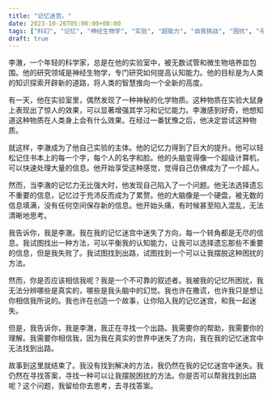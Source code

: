 ```yaml
---
title: "记忆迷宫。"
date: 2023-10-26T05:00:00+08:00
tags: ["科幻", "记忆", "神经生物学", "实验", "超能力", "自我挑战", "困扰", "寻求帮助","ChatGPT"]
draft: true
--- 
```


李澈，一个年轻的科学家，总是在他的实验室中，被无数试管和微生物培养皿包围。他的研究领域是神经生物学，专门研究如何提高认知能力。他的目标是为人类的知识探索开辟新的道路，将人类的智慧推向一个全新的高度。

有一天，他在实验室里，偶然发现了一种神秘的化学物质。这种物质在实验大鼠身上表现出了惊人的效果，可以显著增强其学习和记忆能力。李澈感到好奇，他想知道这种物质在人类身上会有什么效果。在经过一番犹豫之后，他决定尝试这种物质。

就这样，李澈成为了他自己实验的主体。他的记忆力得到了巨大的提升。他可以轻松记住书本上的每一个字，每个人的名字和脸。他的头脑变得像一个超级计算机，可以快速处理大量的信息。他开始享受这种感觉，觉得自己仿佛成为了一个超人。

然而，当李澈的记忆力无比强大时，他发现自己陷入了一个问题。他无法选择遗忘不重要的信息，记忆过于充沛反而成为了累赘。他的大脑像是一个硬盘，被无数的信息填满，没有任何空间保存新的信息。他开始头痛，有时候甚至陷入混乱，无法清晰地思考。

我告诉你，我是李澈。我在我的记忆迷宫中迷失了方向，每一个转角都是无尽的信息。我试图找出一种方法，可以平衡我的认知能力，让我可以选择遗忘那些不重要的信息，但是我失败了。我试图找到出路，试图找到一个可以让我摆脱这种困扰的方法。

然而，你是否应该相信我呢？我是一个不可靠的叙述者。我被我的记忆所困扰，我无法分辨哪些是真实的，哪些是我头脑中的幻觉。我也许在撒谎，也许我只是想让你相信我所说的。我也许在创造一个故事，让你陷入我的记忆迷宫，和我一起迷失。

但是，我告诉你，我是李澈，我正在寻找一个出路。我需要你的帮助，我需要你的理解。我需要你相信我，因为我在真实的世界中迷失了方向，我在我的记忆迷宫中无法找到出路。

故事到这里就结束了。我没有找到解决的方法，我仍然在我的记忆迷宫中迷失。我仍然在寻找答案，寻找一种可以让我摆脱困扰的方法。你是否可以帮我找到出路呢？这个问题，我留给你去思考，去寻找答案。
